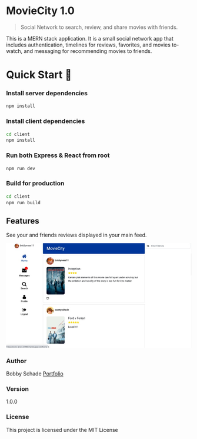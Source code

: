 # MovieCity 1.0

> Social Network to search, review, and share movies with friends.

This is a MERN stack application. It is a small social network app that includes authentication, timelines for reviews, favorites, and movies to-watch, and messaging for recommending movies to friends.

# Quick Start 🚀

### Install server dependencies

```bash
npm install
```

### Install client dependencies

```bash
cd client
npm install
```

### Run both Express & React from root

```bash
npm run dev
```

### Build for production

```bash
cd client
npm run build
```

## Features

See your and friends reviews displayed in your main feed.

![image info](./img/mc1.jpg)

### Author

Bobby Schade
[Portfolio](http://www.bobbyschade.com)

### Version

1.0.0

### License

This project is licensed under the MIT License
